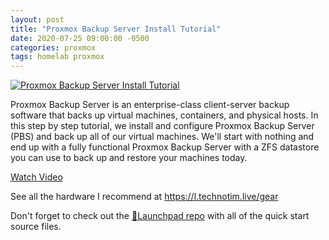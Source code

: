 ```yaml
---
layout: post
title: "Proxmox Backup Server Install Tutorial"
date: 2020-07-25 09:00:00 -0500
categories: proxmox
tags: homelab proxmox
---
```


[![Proxmox Backup Server Install Tutorial](https://img.youtube.com/vi/jLBNm0fNIog/0.jpg)](https://www.youtube.com/watch?v=jLBNm0fNIog "Proxmox Backup Server Install Tutorial")

Proxmox Backup Server is an enterprise-class client-server backup software that backs up virtual machines, containers, and physical hosts.  In this step by step tutorial, we install and configure Proxmox Backup Server (PBS) and back up all of our virtual machines. We'll start with nothing and end up with a fully functional Proxmox Backup Server with a ZFS datastore you can use to back up and restore your machines today.  

[Watch Video](https://www.youtube.com/watch?v=jLBNm0fNIog)

See all the hardware I recommend at <https://l.technotim.live/gear>

Don't forget to check out the [🚀Launchpad repo](https://l.technotim.live/quick-start) with all of the quick start source files.